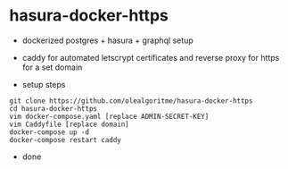# hasura-docker-https
- dockerized postgres + hasura + graphql setup
- caddy for automated letscrypt certificates and reverse proxy for https for a set domain

- setup steps
```
git clone https://github.com/olealgoritme/hasura-docker-https
cd hasura-docker-https
vim docker-compose.yaml [replace ADMIN-SECRET-KEY]
vim Caddyfile [replace domain]
docker-compose up -d
docker-compose restart caddy
```
- done

